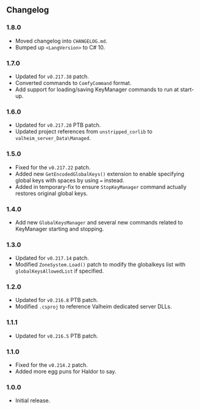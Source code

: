 ## Changelog

### 1.8.0

  * Moved changelog into `CHANGELOG.md`.
  * Bumped up `<LangVersion>` to C# 10.

### 1.7.0

  * Updated for `v0.217.38` patch.
  * Converted commands to `ComfyCommand` format.
  * Add support for loading/saving KeyManager commands to run at start-up.

### 1.6.0

  * Updated for `v0.217.28` PTB patch.
  * Updated project references from `unstripped_corlib` to `valheim_server_Data\Managed`.

### 1.5.0

  * Fixed for the `v0.217.22` patch.
  * Added new `GetEncodedGlobalKeys()` extension to enable specifying global keys with spaces by using `=` instead.
  * Added in temporary-fix to ensure `StopKeyManager` command actually restores original global keys.

### 1.4.0

  * Add new `GlobalKeysManager` and several new commands related to KeyManager starting and stopping.

### 1.3.0

  * Updated for `v0.217.14` patch.
  * Modified `ZoneSystem.Load()` patch to modify the globalkeys list with `globalKeysAllowedList` if specified.

### 1.2.0

  * Updated for `v0.216.8` PTB patch.
  * Modified `.csproj` to reference Valheim dedicated server DLLs.

### 1.1.1

  * Updated for `v0.216.5` PTB patch.

### 1.1.0

  * Fixed for the `v0.214.2` patch.
  * Added more egg puns for Haldor to say.

### 1.0.0

  * Initial release.
